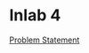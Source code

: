 # Inlab 4

[Problem Statement](https://docs.google.com/document/d/17iVpeLTzMYhMqzuCVlOjCy0tXPXihMLuwNYiL_bYEWM/edit?usp=sharing)
